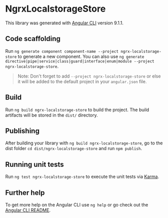 # NgrxLocalstorageStore

This library was generated with [Angular CLI](https://github.com/angular/angular-cli) version 9.1.1.

## Code scaffolding

Run `ng generate component component-name --project ngrx-localstorage-store` to generate a new component. You can also use `ng generate directive|pipe|service|class|guard|interface|enum|module --project ngrx-localstorage-store`.
> Note: Don't forget to add `--project ngrx-localstorage-store` or else it will be added to the default project in your `angular.json` file. 

## Build

Run `ng build ngrx-localstorage-store` to build the project. The build artifacts will be stored in the `dist/` directory.

## Publishing

After building your library with `ng build ngrx-localstorage-store`, go to the dist folder `cd dist/ngrx-localstorage-store` and run `npm publish`.

## Running unit tests

Run `ng test ngrx-localstorage-store` to execute the unit tests via [Karma](https://karma-runner.github.io).

## Further help

To get more help on the Angular CLI use `ng help` or go check out the [Angular CLI README](https://github.com/angular/angular-cli/blob/master/README.md).
